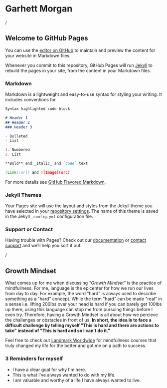 # Garhett Morgan

/

## Welcome to GitHub Pages

You can use the [editor on GitHub](https://github.com/GarhettM/learning-journal-repo/edit/master/README.md) to maintain and preview the content for your website in Markdown files.

Whenever you commit to this repository, GitHub Pages will run [Jekyll](https://jekyllrb.com/) to rebuild the pages in your site, from the content in your Markdown files.

### Markdown

Markdown is a lightweight and easy-to-use syntax for styling your writing. It includes conventions for

```markdown
Syntax highlighted code block

# Header 1
## Header 2
### Header 3

- Bulleted
- List

1. Numbered
2. List

**Bold** and _Italic_ and `Code` text

[Link](url) and ![Image](src)
```

For more details see [GitHub Flavored Markdown](https://guides.github.com/features/mastering-markdown/).

### Jekyll Themes

Your Pages site will use the layout and styles from the Jekyll theme you have selected in your [repository settings](https://github.com/GarhettM/learning-journal-repo/settings). The name of this theme is saved in the Jekyll `_config.yml` configuration file.

### Support or Contact

Having trouble with Pages? Check out our [documentation](https://help.github.com/categories/github-pages-basics/) or [contact support](https://github.com/contact) and we’ll help you sort it out.

/

## Growth Mindset
What comes up for me when discussing _"Growth Mindset"_ is the practice of mindfullness. For me, language is the epicenter for how we run our lives from day to day. For example, the word "hard" is always used to describe something as a "hard" concept. While the term "hard" can be made "real" in a sense i.e. lifting 200lbs over your head is hard if you can barely get 100lbs up there, using this language can stop me from pursuing things before I even try. Therefore, having a Growth Mindset is all about how we percieve the challenges or obstacles in front of us. **In short, the idea is to face a difficult challenge by telling myself "This is hard and there are actions to take" instead of "This is hard and so I can't do it."**

Feel free to check out [Landmark Worldwide](http://www.landmarkworldwide.com) for mindfullness courses that truly changed my life for the better and got me on a path to success.

### 3 Reminders for myself
- I have a clear goal for why I'm here.
- This is what I've always wanted to do with my life.
- I am valuable and worthy of a life I have always wanted to live.
